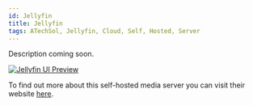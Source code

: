 ```yaml
---
id: Jellyfin
title: Jellyfin
tags: ATechSol, Jellyfin, Cloud, Self, Hosted, Server
---
```


Description coming soon.

[<img alt="Jellyfin UI Preview" src="/img/Jellyfin.png" />](https://jellyfin.org/)

To find out more about this self-hosted media server you can visit their website [here](https://jellyfin.org/).
